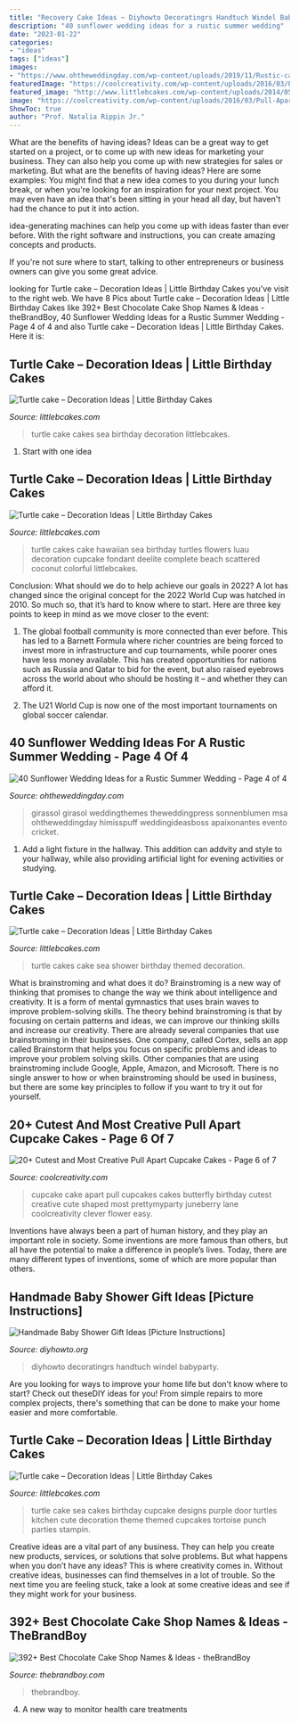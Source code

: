 ```yaml
---
title: "Recovery Cake Ideas ~ Diyhowto Decoratingrs Handtuch Windel Babyparty"
description: "40 sunflower wedding ideas for a rustic summer wedding"
date: "2023-01-22"
categories:
- "ideas"
tags: ["ideas"]
images:
- "https://www.ohtheweddingday.com/wp-content/uploads/2019/11/Rustic-cake-stand-ideas-with-sunflower-for-wedding.jpg"
featuredImage: "https://coolcreativity.com/wp-content/uploads/2016/03/Pull-Apart-Butterfly-Cupcake-Cake.jpg"
featured_image: "http://www.littlebcakes.com/wp-content/uploads/2014/05/Turtle-Cakes.jpg"
image: "https://coolcreativity.com/wp-content/uploads/2016/03/Pull-Apart-Butterfly-Cupcake-Cake.jpg"
ShowToc: true
author: "Prof. Natalia Rippin Jr."
---
```



What are the benefits of having ideas?
Ideas can be a great way to get started on a project, or to come up with new ideas for marketing your business. They can also help you come up with new strategies for sales or marketing. But what are the benefits of having ideas? Here are some examples: 
You might find that a new idea comes to you during your lunch break, or when you're looking for an inspiration for your next project. You may even have an idea that's been sitting in your head all day, but haven't had the chance to put it into action. 

idea-generating machines can help you come up with ideas faster than ever before. With the right software and instructions, you can create amazing concepts and products. 

If you're not sure where to start, talking to other entrepreneurs or business owners can give you some great advice.

	

		
looking for Turtle cake – Decoration Ideas | Little Birthday Cakes you've visit to the right web. We have 8 Pics about Turtle cake – Decoration Ideas | Little Birthday Cakes like 392+ Best Chocolate Cake Shop Names &amp; Ideas - theBrandBoy, 40 Sunflower Wedding Ideas for a Rustic Summer Wedding - Page 4 of 4 and also Turtle cake – Decoration Ideas | Little Birthday Cakes. Here it is:
		
    
## Turtle Cake – Decoration Ideas | Little Birthday Cakes

<img loading=lazy src="http://www.littlebcakes.com/wp-content/uploads/2014/05/Turtle-Cake-Ideas.jpg" onerror="this.onerror=null;this.src='https://tse3.mm.bing.net/th?id=OIP.yk5tmyc9LkcWQ62KFmj3xQHaFj&amp;pid=15.1';" alt="Turtle cake – Decoration Ideas | Little Birthday Cakes">

_Source: littlebcakes.com_

>turtle cake cakes sea birthday decoration littlebcakes. 

	

 1. Start with one idea

    
## Turtle Cake – Decoration Ideas | Little Birthday Cakes

<img loading=lazy src="http://www.littlebcakes.com/wp-content/uploads/2014/05/Turtle-Cakes-Pictures.jpg" onerror="this.onerror=null;this.src='https://tse2.mm.bing.net/th?id=OIP.5LcFGWvQIjnFmLjxhtI6mwHaE8&amp;pid=15.1';" alt="Turtle cake – Decoration Ideas | Little Birthday Cakes">

_Source: littlebcakes.com_

>turtle cakes cake hawaiian sea birthday turtles flowers luau decoration cupcake fondant deelite complete beach scattered coconut colorful littlebcakes. 

	

Conclusion: What should we do to help achieve our goals in 2022?
A lot has changed since the original concept for the 2022 World Cup was hatched in 2010. So much so, that it’s hard to know where to start. Here are three key points to keep in mind as we move closer to the event:
1. The global football community is more connected than ever before. This has led to a Barnett Formula where richer countries are being forced to invest more in infrastructure and cup tournaments, while poorer ones have less money available. This has created opportunities for nations such as Russia and Qatar to bid for the event, but also raised eyebrows across the world about who should be hosting it – and whether they can afford it.

2. The U21 World Cup is now one of the most important tournaments on global soccer calendar.

    
## 40 Sunflower Wedding Ideas For A Rustic Summer Wedding - Page 4 Of 4

<img loading=lazy src="https://www.ohtheweddingday.com/wp-content/uploads/2019/11/Rustic-cake-stand-ideas-with-sunflower-for-wedding.jpg" onerror="this.onerror=null;this.src='https://tse4.mm.bing.net/th?id=OIP.LCDTFKjaxOarF2qoMu05dgHaNK&amp;pid=15.1';" alt="40 Sunflower Wedding Ideas for a Rustic Summer Wedding - Page 4 of 4">

_Source: ohtheweddingday.com_

>girassol girasol weddingthemes theweddingpress sonnenblumen msa ohtheweddingday himisspuff weddingideasboss apaixonantes evento cricket. 

	

1. Add a light fixture in the hallway. This addition can addvity and style to your hallway, while also providing artificial light for evening activities or studying.

    
## Turtle Cake – Decoration Ideas | Little Birthday Cakes

<img loading=lazy src="http://www.littlebcakes.com/wp-content/uploads/2014/05/Turtle-Cakes.jpg" onerror="this.onerror=null;this.src='https://tse3.mm.bing.net/th?id=OIP.JSQaQwGaOgrYbZD-dXKKcgHaJ4&amp;pid=15.1';" alt="Turtle cake – Decoration Ideas | Little Birthday Cakes">

_Source: littlebcakes.com_

>turtle cakes cake sea shower birthday themed decoration. 

	

What is brainstroming and what does it do?
Brainstroming is a new way of thinking that promises to change the way we think about intelligence and creativity. It is a form of mental gymnastics that uses brain waves to improve problem-solving skills. The theory behind brainstroming is that by focusing on certain patterns and ideas, we can improve our thinking skills and increase our creativity.
There are already several companies that use brainstroming in their businesses. One company, called Cortex, sells an app called Brainstorm that helps you focus on specific problems and ideas to improve your problem solving skills. Other companies that are using brainstroming include Google, Apple, Amazon, and Microsoft. There is no single answer to how or when brainstroming should be used in business, but there are some key principles to follow if you want to try it out for yourself.

    
## 20+ Cutest And Most Creative Pull Apart Cupcake Cakes - Page 6 Of 7

<img loading=lazy src="https://coolcreativity.com/wp-content/uploads/2016/03/Pull-Apart-Butterfly-Cupcake-Cake.jpg" onerror="this.onerror=null;this.src='https://tse2.mm.bing.net/th?id=OIP.BRmOp7pFFwQGHpjrZyIWRAHaFY&amp;pid=15.1';" alt="20+ Cutest and Most Creative Pull Apart Cupcake Cakes - Page 6 of 7">

_Source: coolcreativity.com_

>cupcake cake apart pull cupcakes cakes butterfly birthday cutest creative cute shaped most prettymyparty juneberry lane coolcreativity clever flower easy. 

	

Inventions have always been a part of human history, and they play an important role in society. Some inventions are more famous than others, but all have the potential to make a difference in people’s lives. Today, there are many different types of inventions, some of which are more popular than others.

    
## Handmade Baby Shower Gift Ideas [Picture Instructions]

<img loading=lazy src="https://www.diyhowto.org/wp-content/uploads/DIY-Diaper-Baby-Gifts-Decor-Handmade-Baby-Shower-Gift-Ideas-Instructions-DIYHowto.jpg" onerror="this.onerror=null;this.src='https://tse3.mm.bing.net/th?id=OIP.w9YOv0hp_HICnbQivFcRgQHaLD&amp;pid=15.1';" alt="Handmade Baby Shower Gift Ideas [Picture Instructions]">

_Source: diyhowto.org_

>diyhowto decoratingrs handtuch windel babyparty. 

	

Are you looking for ways to improve your home life but don't know where to start? Check out theseDIY ideas for you! From simple repairs to more complex projects, there's something that can be done to make your home easier and more comfortable.

    
## Turtle Cake – Decoration Ideas | Little Birthday Cakes

<img loading=lazy src="http://www.littlebcakes.com/wp-content/uploads/2014/05/Turtle-Cake-Designs.jpg" onerror="this.onerror=null;this.src='https://tse2.mm.bing.net/th?id=OIP.oAng5A3yA6tkP0ZPiJegZQHaFj&amp;pid=15.1';" alt="Turtle cake – Decoration Ideas | Little Birthday Cakes">

_Source: littlebcakes.com_

>turtle cake sea cakes birthday cupcake designs purple door turtles kitchen cute decoration theme themed cupcakes tortoise punch parties stampin. 

	

Creative ideas are a vital part of any business. They can help you create new products, services, or solutions that solve problems. But what happens when you don’t have any ideas? This is where creativity comes in. Without creative ideas, businesses can find themselves in a lot of trouble. So the next time you are feeling stuck, take a look at some creative ideas and see if they might work for your business.

    
## 392+ Best Chocolate Cake Shop Names &amp; Ideas - TheBrandBoy

<img loading=lazy src="https://thebrandboy.com/wp-content/uploads/2020/04/chocolate-cake-shop-names.jpg" onerror="this.onerror=null;this.src='https://tse3.mm.bing.net/th?id=OIP.Dr07yiKPnvTMiJ2FSsJV1gHaFj&amp;pid=15.1';" alt="392+ Best Chocolate Cake Shop Names &amp; Ideas - theBrandBoy">

_Source: thebrandboy.com_

>thebrandboy. 

	

4. A new way to monitor health care treatments

